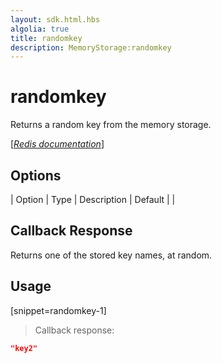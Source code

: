 ```yaml
---
layout: sdk.html.hbs
algolia: true
title: randomkey
description: MemoryStorage:randomkey
---
```


  

# randomkey
Returns a random key from the memory storage.

[[_Redis documentation_]](https://redis.io/commands/randomkey)


## Options

| Option | Type | Description | Default |
|
## Callback Response

Returns one of the stored key names, at random.

## Usage

[snippet=randomkey-1]
> Callback response:

```json
"key2"
```